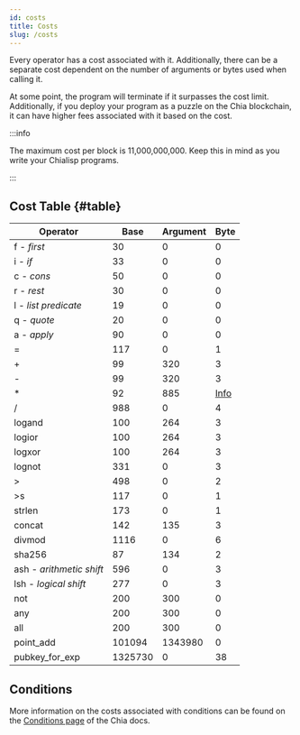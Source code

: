 ```yaml
---
id: costs
title: Costs
slug: /costs
---
```


Every operator has a cost associated with it. Additionally, there can be a separate cost dependent on the number of arguments or bytes used when calling it.

At some point, the program will terminate if it surpasses the cost limit. Additionally, if you deploy your program as a puzzle on the Chia blockchain, it can have higher fees associated with it based on the cost.

:::info

The maximum cost per block is 11,000,000,000. Keep this in mind as you write your Chialisp programs.

:::

## Cost Table {#table}

| Operator                 | Base    | Argument | Byte                                                                                        |
| ------------------------ | ------- | -------- | ------------------------------------------------------------------------------------------- |
| f - _first_              | 30      | 0        | 0                                                                                           |
| i - _if_                 | 33      | 0        | 0                                                                                           |
| c - _cons_               | 50      | 0        | 0                                                                                           |
| r - _rest_               | 30      | 0        | 0                                                                                           |
| l - _list predicate_     | 19      | 0        | 0                                                                                           |
| q - _quote_              | 20      | 0        | 0                                                                                           |
| a - _apply_              | 90      | 0        | 0                                                                                           |
| =                        | 117     | 0        | 1                                                                                           |
| +                        | 99      | 320      | 3                                                                                           |
| -                        | 99      | 320      | 3                                                                                           |
| \*                       | 92      | 885      | [Info](https://github.com/Chia-Network/clvm_tools/blob/main/costs/README.md#multiplication) |
| /                        | 988     | 0        | 4                                                                                           |
| logand                   | 100     | 264      | 3                                                                                           |
| logior                   | 100     | 264      | 3                                                                                           |
| logxor                   | 100     | 264      | 3                                                                                           |
| lognot                   | 331     | 0        | 3                                                                                           |
| >                        | 498     | 0        | 2                                                                                           |
| >s                       | 117     | 0        | 1                                                                                           |
| strlen                   | 173     | 0        | 1                                                                                           |
| concat                   | 142     | 135      | 3                                                                                           |
| divmod                   | 1116    | 0        | 6                                                                                           |
| sha256                   | 87      | 134      | 2                                                                                           |
| ash - _arithmetic shift_ | 596     | 0        | 3                                                                                           |
| lsh - _logical shift_    | 277     | 0        | 3                                                                                           |
| not                      | 200     | 300      | 0                                                                                           |
| any                      | 200     | 300      | 0                                                                                           |
| all                      | 200     | 300      | 0                                                                                           |
| point_add                | 101094  | 1343980  | 0                                                                                           |
| pubkey_for_exp           | 1325730 | 0        | 38                                                                                          |

## Conditions

More information on the costs associated with conditions can be found on the [Conditions page](https://docs.chia.net/conditions#costs) of the Chia docs.
